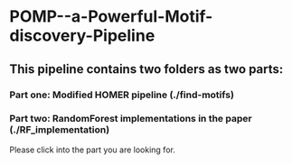 # POMP--a-Powerful-Motif-discovery-Pipeline

## This pipeline contains two folders as two parts: 

### Part one: Modified HOMER pipeline  (./find-motifs)

### Part two: RandomForest implementations in the paper  (./RF_implementation)


Please click into the part you are looking for.
